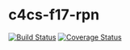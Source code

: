 # c4cs-f17-rpn
[![Build Status](https://travis-ci.org/tacarpe/c4cs-f17-rpn.svg?branch=master)](https://travis-ci.org/tacarpe/c4cs-f17-rpn)
[![Coverage Status](https://coveralls.io/repos/github/tacarpe/c4cs-f17-rpn/badge.svg?branch=master)](https://coveralls.io/github/tacarpe/c4cs-f17-rpn?branch=master)
